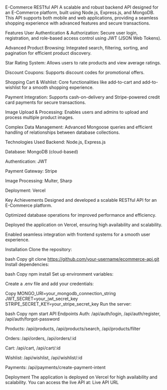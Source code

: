 E-Commerce RESTful API
A scalable and robust backend API designed for an E-Commerce platform, built using Node.js, Express.js, and MongoDB. This API supports both mobile and web applications, providing a seamless shopping experience with advanced features and secure transactions.

Features
User Authentication & Authorization: Secure user login, registration, and role-based access control using JWT (JSON Web Tokens).

Advanced Product Browsing: Integrated search, filtering, sorting, and pagination for efficient product discovery.

Star Rating System: Allows users to rate products and view average ratings.

Discount Coupons: Supports discount codes for promotional offers.

Shopping Cart & Wishlist: Core functionalities like add-to-cart and add-to-wishlist for a smooth shopping experience.

Payment Integration: Supports cash-on-delivery and Stripe-powered credit card payments for secure transactions.

Image Upload & Processing: Enables users and admins to upload and process multiple product images.

Complex Data Management: Advanced Mongoose queries and efficient handling of relationships between database collections.

Technologies Used
Backend: Node.js, Express.js

Database: MongoDB (cloud-based)

Authentication: JWT

Payment Gateway: Stripe

Image Processing: Multer, Sharp

Deployment: Vercel

Key Achievements
Designed and developed a scalable RESTful API for an E-Commerce platform.

Optimized database operations for improved performance and efficiency.

Deployed the application on Vercel, ensuring high availability and scalability.

Enabled seamless integration with frontend systems for a smooth user experience.

Installation
Clone the repository:

bash
Copy
git clone https://github.com/your-username/ecommerce-api.git
Install dependencies:

bash
Copy
npm install
Set up environment variables:

Create a .env file and add your credentials:

Copy
MONGO_URI=your_mongodb_connection_string
JWT_SECRET=your_jwt_secret_key
STRIPE_SECRET_KEY=your_stripe_secret_key
Run the server:

bash
Copy
npm start
API Endpoints
Auth: /api/auth/login, /api/auth/register, /api/auth/forgot-password

Products: /api/products, /api/products/search, /api/products/filter

Orders: /api/orders, /api/orders/:id

Cart: /api/cart, /api/cart/:id

Wishlist: /api/wishlist, /api/wishlist/:id

Payments: /api/payments/create-payment-intent

Deployment
The application is deployed on Vercel for high availability and scalability. You can access the live API at:
Live API URL


